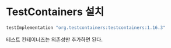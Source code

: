 # TestContainers 설치   

```gradle
testImplementation "org.testcontainers:testcontainers:1.16.3"
```

테스트 컨테이너즈는 의존성만 추가하면 된다.  

```
```
